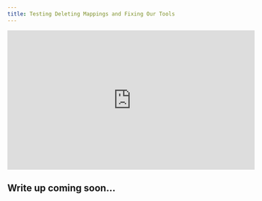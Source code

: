 ```yaml
---
title: Testing Deleting Mappings and Fixing Our Tools
---
```


<iframe width="560" height="315" src="https://youtu.be/nKgcMlL_Tbo" title="YouTube video player" frameborder="0" allow="accelerometer; autoplay; clipboard-write; encrypted-media; gyroscope; picture-in-picture; web-share" allowfullscreen></iframe>

## Write up coming soon...
